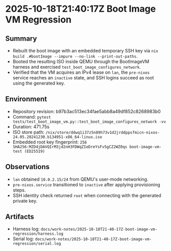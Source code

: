# 2025-10-18T21:40:17Z Boot Image VM Regression

## Summary
- Rebuilt the boot image with an embedded temporary SSH key via `nix build .#bootImage --impure --no-link --print-out-paths`.
- Booted the resulting ISO inside QEMU through the BootImageVM harness and exercised `test_boot_image_configures_network`.
- Verified that the VM acquires an IPv4 lease on `lan`, the `pre-nixos` service reaches an `inactive` state, and SSH logins succeed as root using the generated key.

## Environment
- Repository revision: b97b3ac513ec34fae5abb8a49df852c8268983b0
- Command: `pytest tests/test_boot_image_vm.py::test_boot_image_configures_network -vv`
- Duration: 471.75s
- ISO store path: `/nix/store/ddwq1i37z5n89h73v1d2jrddppsfmicn-nixos-24.05.20241230.b134951-x86_64-linux.iso`
- Embedded root key fingerprint: `256 SHA256:MZD4jDAVQIrM3jd2nH3FDWqZIeDreYsFv5gCZ2WZ0qs boot-image-vm-test (ED25519)`

## Observations
- `lan` obtained `10.0.2.15/24` from QEMU's user-mode networking.
- `pre-nixos.service` transitioned to `inactive` after applying provisioning steps.
- SSH identity check returned `root` when connecting with the generated private key.

## Artifacts
- Harness log: `docs/work-notes/2025-10-18T21-40-17Z-boot-image-vm-regression/harness.log`
- Serial log: `docs/work-notes/2025-10-18T21-40-17Z-boot-image-vm-regression/serial.log`
